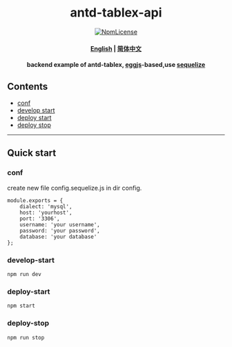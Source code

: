 <div align="center">

# antd-tablex-api

[![NpmLicense](https://img.shields.io/npm/l/antd-tablex.svg)](https://github.com/mzonghao/antd-tablex-api/blob/master/LICENSE)

#### [English](./README.md) | [简体中文](./docs/README.zhCN.md)
#### backend example of antd-tablex, [eggjs](https://github.com/eggjs/egg)-based,use [sequelize](http://docs.sequelizejs.com/)

</div>

## Contents
- [conf](#conf)
- [develop start](#develop-start)
- [deploy start](#deploy-start)
- [deploy stop](#deploy-stop)
***

## Quick start

### conf
create new file config.sequelize.js in dir config.
```
module.exports = {
    dialect: 'mysql',
    host: 'yourhost',
    port: '3306',
    username: 'your username',
    password: 'your password',
    database: 'your database'
};
```

### develop-start
```
npm run dev
```

### deploy-start
```
npm start
```

### deploy-stop
```
npm run stop
```
